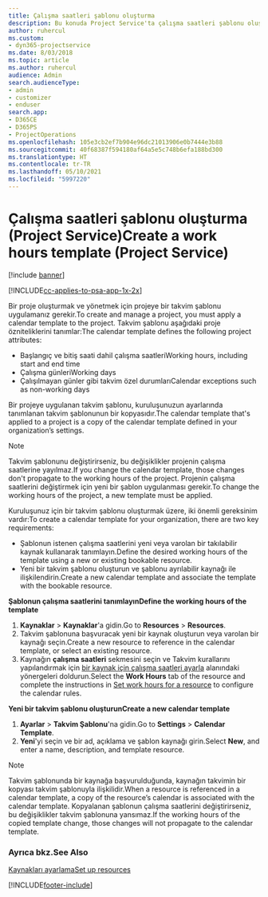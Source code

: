 ```yaml
---
title: Çalışma saatleri şablonu oluşturma
description: Bu konuda Project Service'ta çalışma saatleri şablonu oluşturma açıklanmaktadır.
author: ruhercul
ms.custom:
- dyn365-projectservice
ms.date: 8/03/2018
ms.topic: article
ms.author: ruhercul
audience: Admin
search.audienceType:
- admin
- customizer
- enduser
search.app:
- D365CE
- D365PS
- ProjectOperations
ms.openlocfilehash: 105e3cb2ef7b904e96dc21013906e0b7444e3b88
ms.sourcegitcommit: 40f68387f594180af64a5e5c748b6efa188bd300
ms.translationtype: HT
ms.contentlocale: tr-TR
ms.lasthandoff: 05/10/2021
ms.locfileid: "5997220"
---
```

# <a name="create-a-work-hours-template-project-service"></a><span data-ttu-id="0ea63-103">Çalışma saatleri şablonu oluşturma (Project Service)</span><span class="sxs-lookup"><span data-stu-id="0ea63-103">Create a work hours template (Project Service)</span></span>

[!include [banner](../includes/psa-now-project-operations.md)]

[!INCLUDE[cc-applies-to-psa-app-1x-2x](../includes/cc-applies-to-psa-app-3x.md)]

<span data-ttu-id="0ea63-104">Bir proje oluşturmak ve yönetmek için projeye bir takvim şablonu uygulamanız gerekir.</span><span class="sxs-lookup"><span data-stu-id="0ea63-104">To create and manage a project, you must apply a calendar template to the project.</span></span> <span data-ttu-id="0ea63-105">Takvim şablonu aşağıdaki proje özniteliklerini tanımlar:</span><span class="sxs-lookup"><span data-stu-id="0ea63-105">The calendar template defines the following project attributes:</span></span>

- <span data-ttu-id="0ea63-106">Başlangıç ve bitiş saati dahil çalışma saatleri</span><span class="sxs-lookup"><span data-stu-id="0ea63-106">Working hours, including start and end time</span></span>
- <span data-ttu-id="0ea63-107">Çalışma günleri</span><span class="sxs-lookup"><span data-stu-id="0ea63-107">Working days</span></span>
- <span data-ttu-id="0ea63-108">Çalışılmayan günler gibi takvim özel durumları</span><span class="sxs-lookup"><span data-stu-id="0ea63-108">Calendar exceptions such as non-working days</span></span>

<span data-ttu-id="0ea63-109">Bir projeye uygulanan takvim şablonu, kuruluşunuzun ayarlarında tanımlanan takvim şablonunun bir kopyasıdır.</span><span class="sxs-lookup"><span data-stu-id="0ea63-109">The calendar template that's applied to a project is a copy of the calendar template defined in your organization’s settings.</span></span>

> [!NOTE]
> <span data-ttu-id="0ea63-110">Takvim şablonunu değiştirirseniz, bu değişiklikler projenin çalışma saatlerine yayılmaz.</span><span class="sxs-lookup"><span data-stu-id="0ea63-110">If you change the calendar template, those changes don't propagate to the working hours of the project.</span></span> <span data-ttu-id="0ea63-111">Projenin çalışma saatlerini değiştirmek için yeni bir şablon uygulanması gerekir.</span><span class="sxs-lookup"><span data-stu-id="0ea63-111">To change the working hours of the project, a new template must be applied.</span></span>

<span data-ttu-id="0ea63-112">Kuruluşunuz için bir takvim şablonu oluşturmak üzere, iki önemli gereksinim vardır:</span><span class="sxs-lookup"><span data-stu-id="0ea63-112">To create a calendar template for your organization, there are two key requirements:</span></span>

- <span data-ttu-id="0ea63-113">Şablonun istenen çalışma saatlerini yeni veya varolan bir takılabilir kaynak kullanarak tanımlayın.</span><span class="sxs-lookup"><span data-stu-id="0ea63-113">Define the desired working hours of the template using a new or existing bookable resource.</span></span>
- <span data-ttu-id="0ea63-114">Yeni bir takvim şablonu oluşturun ve şablonu ayrılabilir kaynağı ile ilişkilendirin.</span><span class="sxs-lookup"><span data-stu-id="0ea63-114">Create a new calendar template and associate the template with the bookable resource.</span></span>

<span data-ttu-id="0ea63-115">**Şablonun çalışma saatlerini tanımlayın**</span><span class="sxs-lookup"><span data-stu-id="0ea63-115">**Define the working hours of the template**</span></span>

1. <span data-ttu-id="0ea63-116">**Kaynaklar** \> **Kaynaklar**'a gidin.</span><span class="sxs-lookup"><span data-stu-id="0ea63-116">Go to **Resources** \> **Resources**.</span></span>
2. <span data-ttu-id="0ea63-117">Takvim şablonuna başvuracak yeni bir kaynak oluşturun veya varolan bir kaynağı seçin.</span><span class="sxs-lookup"><span data-stu-id="0ea63-117">Create a new resource to reference in the calendar template, or select an existing resource.</span></span>
3. <span data-ttu-id="0ea63-118">Kaynağın **çalışma saatleri** sekmesini seçin ve Takvim kurallarını yapılandırmak için [bir kaynak için çalışma saatleri ayarla](/dynamics365/field-service/set-work-hours-resource.md) alanındaki yönergeleri doldurun.</span><span class="sxs-lookup"><span data-stu-id="0ea63-118">Select the **Work Hours** tab of the resource and complete the instructions in [Set work hours for a resource](/dynamics365/field-service/set-work-hours-resource.md) to configure the calendar rules.</span></span>

<span data-ttu-id="0ea63-119">**Yeni bir takvim şablonu oluşturun**</span><span class="sxs-lookup"><span data-stu-id="0ea63-119">**Create a new calendar template**</span></span>

1. <span data-ttu-id="0ea63-120">**Ayarlar** \> **Takvim Şablonu**'na gidin.</span><span class="sxs-lookup"><span data-stu-id="0ea63-120">Go to **Settings** \> **Calendar Template**.</span></span>
2. <span data-ttu-id="0ea63-121">**Yeni**'yi seçin ve bir ad, açıklama ve şablon kaynağı girin.</span><span class="sxs-lookup"><span data-stu-id="0ea63-121">Select **New**, and enter a name, description, and template resource.</span></span>


> [!NOTE]
> <span data-ttu-id="0ea63-122">Takvim şablonunda bir kaynağa başvurulduğunda, kaynağın takvimin bir kopyası takvim şablonuyla ilişkilidir.</span><span class="sxs-lookup"><span data-stu-id="0ea63-122">When a resource is referenced in a calendar template, a copy of the resource’s calendar is associated with the calendar template.</span></span> <span data-ttu-id="0ea63-123">Kopyalanan şablonun çalışma saatlerini değiştirirseniz, bu değişiklikler takvim şablonuna yansımaz.</span><span class="sxs-lookup"><span data-stu-id="0ea63-123">If the working hours of the copied template change, those changes will not propagate to the calendar template.</span></span>


### <a name="see-also"></a><span data-ttu-id="0ea63-124">Ayrıca bkz.</span><span class="sxs-lookup"><span data-stu-id="0ea63-124">See Also</span></span>  
 [<span data-ttu-id="0ea63-125">Kaynakları ayarlama</span><span class="sxs-lookup"><span data-stu-id="0ea63-125">Set up resources</span></span>](../psa/set-up-resources.md)


[!INCLUDE[footer-include](../includes/footer-banner.md)]
